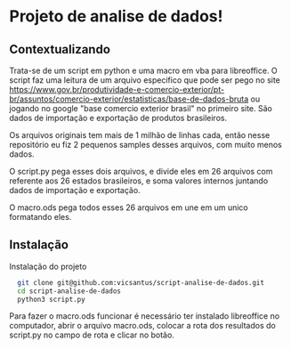 # Projeto de analise de dados!

## Contextualizando

Trata-se de um script em python e uma macro em vba para libreoffice. O script faz uma leitura de um arquivo especifico que pode ser pego no site https://www.gov.br/produtividade-e-comercio-exterior/pt-br/assuntos/comercio-exterior/estatisticas/base-de-dados-bruta ou jogando no google "base comercio exterior brasil" no primeiro site. São dados de importação e exportação de produtos brasileiros.

Os arquivos originais tem mais de 1 milhão de linhas cada, então nesse repositório eu fiz 2 pequenos samples desses arquivos, com muito menos dados.

O script.py pega esses dois arquivos, e divide eles em 26 arquivos com referente aos 26 estados brasileiros, e soma valores internos juntando dados de importação e exportação.

O macro.ods pega todos esses 26 arquivos em une em um unico formatando eles.

## Instalação

Instalação do projeto

```bash
  git clone git@github.com:vicsantus/script-analise-de-dados.git
  cd script-analise-de-dados
  python3 script.py
```

Para fazer o macro.ods funcionar é necessário ter instalado libreoffice no computador, abrir o arquivo macro.ods, colocar a rota dos resultados do script.py no campo de rota e clicar no botão.
